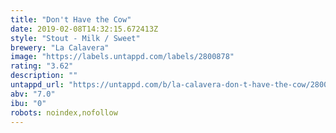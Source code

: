 ```yaml
---
title: "Don't Have the Cow"
date: 2019-02-08T14:32:15.672413Z
style: "Stout - Milk / Sweet"
brewery: "La Calavera"
image: "https://labels.untappd.com/labels/2800878"
rating: "3.62"
description: ""
untappd_url: "https://untappd.com/b/la-calavera-don-t-have-the-cow/2800878"
abv: "7.0"
ibu: "0"
robots: noindex,nofollow
---
```

